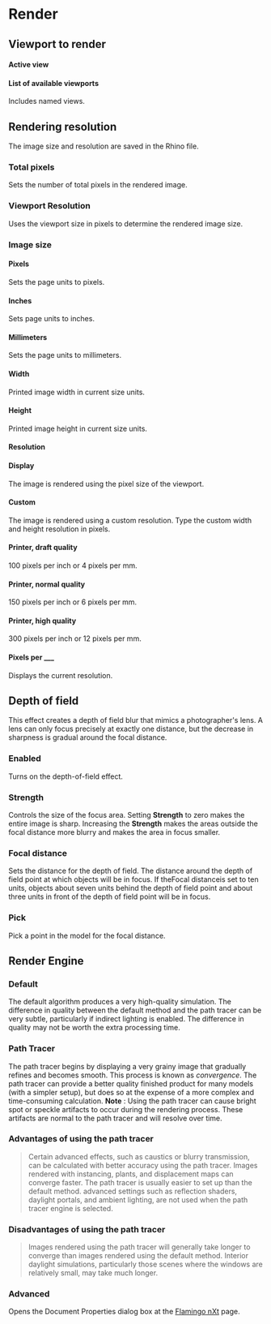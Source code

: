 ---
---


# Render

## Viewport to render

#### Active view

#### List of available viewports
Includes named views.

## Rendering resolution
The image size and resolution are saved in the Rhino file.

### Total pixels
Sets the number of total pixels in the rendered image.

### Viewport Resolution
Uses the viewport size in pixels to determine the rendered image size.

### Image size

#### Pixels
Sets the page units to pixels.

#### Inches
Sets page units to inches.

#### Millimeters
Sets the page units to millimeters.

#### Width
Printed image width in current size units.

#### Height
Printed image height in current size units.

#### Resolution

#### Display
The image is rendered using the pixel size of the viewport.

#### Custom
The image is rendered using a custom resolution. Type the custom width and height resolution in pixels.

#### Printer, draft quality
100 pixels per inch or 4 pixels per mm.

#### Printer, normal quality
150 pixels per inch or 6 pixels per mm.

#### Printer, high quality
300 pixels per inch or 12 pixels per mm.

#### Pixels per ___
Displays the current resolution.

## Depth of field
This effect creates a depth of field blur that mimics a photographer's lens. A lens can only focus precisely at exactly one distance, but the decrease in sharpness is gradual around the focal distance.

### Enabled
Turns on the depth-of-field effect.

### Strength
Controls the size of the focus area. Setting **Strength** to zero makes the entire image is sharp. Increasing the **Strength** makes the areas outside the focal distance more blurry and makes the area in focus smaller.

### Focal distance
Sets the distance for the depth of field. The distance around the depth of field point at which objects will be in focus. If theFocal distanceis set to ten units, objects about seven units behind the depth of field point and about three units in front of the depth of field point will be in focus.

### Pick
Pick a point in the model for the focal distance.

## Render Engine

### Default
The default algorithm produces a very high-quality simulation. The difference in quality between the default method and the path tracer can be very subtle, particularly if indirect lighting is enabled. The difference in quality may not be worth the extra processing time.

### Path Tracer
The path tracer begins by displaying a very grainy image that gradually refines and becomes smooth. This process is known as *convergence*. The path tracer can provide a better quality finished product for many models (with a simpler setup), but does so at the expense of a more complex and time-consuming calculation.
 **Note** : Using the path tracer can cause bright spot or speckle artifacts to occur during the rendering process. These artifacts are normal to the path tracer and will resolve over time.

### Advantages of using the path tracer
> Certain advanced effects, such as caustics or blurry transmission, can be calculated with better accuracy using the path tracer.
> Images rendered with instancing, plants, and displacement maps can converge faster.
> The path tracer is usually easier to set up than the default method. advanced settings such as reflection shaders, daylight portals, and ambient lighting, are not used when the path tracer engine is selected.

### Disadvantages of using the path tracer
> Images rendered using the path tracer will generally take longer to converge than images rendered using the default method. Interior daylight simulations, particularly those scenes where the windows are relatively small, may take much longer.

###  **Advanced** 
Opens the Document Properties dialog box at the [Flamingo nXt](documentproperties-flamingo.html) page.
